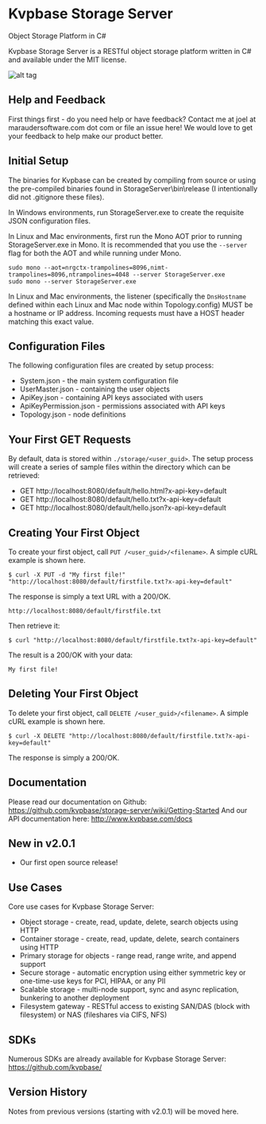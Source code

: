 # Kvpbase Storage Server

Object Storage Platform in C#

Kvpbase Storage Server is a RESTful object storage platform written in C# and available under the MIT license.  

![alt tag](https://github.com/kvpbase/storage-server/blob/master/assets/diagram.png)

## Help and Feedback
First things first - do you need help or have feedback?  Contact me at joel at maraudersoftware.com dot com or file an issue here!  We would love to get your feedback to help make our product better.

## Initial Setup

The binaries for Kvpbase can be created by compiling from source or using the pre-compiled binaries found in StorageServer\bin\release (I intentionally did not .gitignore these files).

In Windows environments, run StorageServer.exe to create the requisite JSON configuration files.

In Linux and Mac environments, first run the Mono AOT prior to running StorageServer.exe in Mono.  It is recommended that you use the ```--server``` flag for both the AOT and while running under Mono.
```
sudo mono --aot=nrgctx-trampolines=8096,nimt-trampolines=8096,ntrampolines=4048 --server StorageServer.exe
sudo mono --server StorageServer.exe
```

In Linux and Mac environments, the listener (specifically the ```DnsHostname``` defined within each Linux and Mac node within Topology.config) MUST be a hostname or IP address.  Incoming requests must have a HOST header matching this exact value.

## Configuration Files

The following configuration files are created by setup process:

- System.json - the main system configuration file
- UserMaster.json - containing the user objects
- ApiKey.json - containing API keys associated with users
- ApiKeyPermission.json - permissions associated with API keys
- Topology.json - node definitions

## Your First GET Requests

By default, data is stored within ```./storage/<user_guid>```.  The setup process will create a series of sample files within the directory which can be retrieved:

- GET http://localhost:8080/default/hello.html?x-api-key=default
- GET http://localhost:8080/default/hello.txt?x-api-key=default
- GET http://localhost:8080/default/hello.json?x-api-key=default

## Creating Your First Object

To create your first object, call ```PUT /<user_guid>/<filename>```.  A simple cURL example is shown here.
```
$ curl -X PUT -d "My first file!" "http://localhost:8080/default/firstfile.txt?x-api-key=default"
```

The response is simply a text URL with a 200/OK.
```
http://localhost:8080/default/firstfile.txt
```

Then retrieve it:
```
$ curl "http://localhost:8080/default/firstfile.txt?x-api-key=default"
```

The result is a 200/OK with your data:
```
My first file!
```

## Deleting Your First Object

To delete your first object, call ```DELETE /<user_guid>/<filename>```.  A simple cURL example is shown here.
```
$ curl -X DELETE "http://localhost:8080/default/firstfile.txt?x-api-key=default"
```

The response is simply a 200/OK.

## Documentation
Please read our documentation on Github: https://github.com/kvpbase/storage-server/wiki/Getting-Started
And our API documentation here: http://www.kvpbase.com/docs

## New in v2.0.1
- Our first open source release!

## Use Cases
Core use cases for Kvpbase Storage Server:
- Object storage - create, read, update, delete, search objects using HTTP
- Container storage - create, read, update, delete, search containers using HTTP
- Primary storage for objects - range read, range write, and append support
- Secure storage - automatic encryption using either symmetric key or one-time-use keys for PCI, HIPAA, or any PII
- Scalable storage - multi-node support, sync and async replication, bunkering to another deployment
- Filesystem gateway - RESTful access to existing SAN/DAS (block with filesystem) or NAS (fileshares via CIFS, NFS)

## SDKs
Numerous SDKs are already available for Kvpbase Storage Server: https://github.com/kvpbase/

## Version History
Notes from previous versions (starting with v2.0.1) will be moved here.
